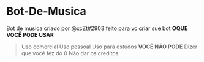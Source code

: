 # Bot-De-Musica
Bot de musica criado por @xcZt#2903 feito para vc criar sue bot
**OQUE VOCÊ PODE USAR**
> Uso comercial
> Uso pessoal
> Uso para estudos
**VOCÊ NÃO PODE**
> Dizer que você fez do 0
> Não dar os creditos
